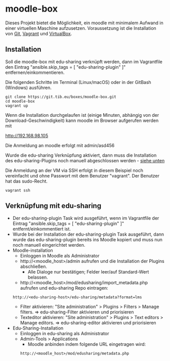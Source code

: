 # moodle-box

Dieses Projekt bietet die Möglichkeit, ein moodle mit minimalem Aufwand in einer virtuellen Maschine aufzusetzen. Voraussetzung ist die Installation von
[Git](https://git-scm.com/downloads),  [Vagrant](https://www.vagrantup.com/downloads.html) und [VirtualBox](https://www.virtualbox.org/wiki/Downloads).

## Installation

Soll die moodle-box mit edu-sharing verknüpft werden, dann im Vagrantfile den Eintrag "ansible.skip_tags = [ "edu-sharing-plugin" ]" entfernen/einkommentieren.

Die folgenden Schritte im Terminal (Linux/macOS) oder in der GitBash (Windows) ausführen.
```
git clone https://git.tib.eu/boxes/moodle-box.git
cd moodle-box
vagrant up
```
Wenn die Installation durchgelaufen ist (einige Minuten, abhängig von der Download-Geschwindigkeit) kann moodle im Browser aufgerufen werden mit

<http://192.168.98.105>

Die Anmeldung an moodle erfolgt mit admin/asd456

Wurde die edu-sharing Verknüpfung aktiviert, dann muss die Installation des edu-sharing-Plugins noch manuell abgeschlossen werden - [siehe unten](#verknüpfung-mit-edu-sharing)

Die Anmeldung an der VM via SSH erfolgt in diesem Beispiel noch vereinfacht und ohne Passwort mit dem Benutzer "vagrant". Der Benutzer hat das sudo-Recht.
```
vagrant ssh
```

## Verknüpfung mit edu-sharing

* Der edu-sharing-plugin Task wird ausgeführt, wenn im Vagrantfile der Eintrag "ansible.skip_tags = [ "edu-sharing-plugin" ]" entfernt/einkommentiert ist.
* Wurde bei der Installation der edu-sharing-plugin Task ausgeführt, dann wurde das edu-sharing-plugin bereits ins Moodle kopiert und muss nun noch manuell eingerichtet werden.
* Moodle-installation
    * Einloggen in Moodle als Administrator
    * http://<moodle\_host>/admin aufrufen und die Installation der Plugins abschließen.
        * Alle Dialoge nur bestätigen; Felder leer/auf Standard-Wert belassen.
    * http://<moodle\_host>/mod/edusharing/import\_metadata.php aufrufen und edu-sharing Repo eintragen:
    ```
    http://<edu-sharing-host>/edu-sharing/metadata?format=lms
    ```
    * Filter aktivieren: "Site administration"  > Plugins  > Filters  > Manage filters. => edu-sharing-Filter aktivieren und priorisieren
    * Texteditor aktivieren: "Site administration" > Plugins  > Text editors  > Manage editors. => edu-sharing-editor aktivieren und priorisieren
* Edu-Sharing-Installation
    * Einloggen in edu-sharing als Administrator
    * Admin-Tools > Applications
        * Moodle anbinden indem folgende URL eingetragen wird:
        ```
        http://<moodle_host>/mod/edusharing/metadata.php
        ```
